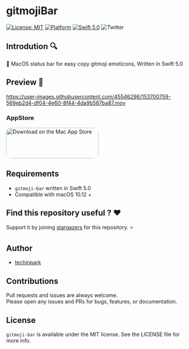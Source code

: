 # gitmojiBar


[![License: MIT](https://img.shields.io/badge/license-MIT-blue.svg?style=flat)](https://github.com/techinpark/gitmoji-bar/blob/main/LICENSE)
[![Platform](https://img.shields.io/badge/platform-macOS-green.svg?style=flat)](https://github.com/techinpark/gitmoji-bar)
[![Swift 5.0](https://img.shields.io/badge/Swift-5.0-orange.svg?style=flat)](https://developer.apple.com/swift/)
![Twitter](https://img.shields.io/twitter/follow/techinpark.svg?style=social&label=Follow)


## Introdution 🔍 

🧰  MacOS status bar for easy copy gitmoji emoticons, Written in Swift 5.0

## Preview 👀
https://user-images.githubusercontent.com/45546296/153700759-569eb2d4-df04-4e60-8f44-4da9b587ba87.mov


### AppStore

<a href="https://apps.apple.com/kr/app/gitmojibar-gitmoji-menubar/id1609716594?mt=12&amp;itsct=apps_box&amp;itscg=30200" style="display: inline-block; overflow: hidden; border-radius: 13px; width: 250px; height: 83px;"><img src="https://tools.applemediaservices.com/api/badges/download-on-the-mac-app-store/black/en-US?size=250x83&amp;releaseDate=1612137600&h=21fffbfb6797aea42878a89d3fd093fd" alt="Download on the Mac App Store" style="border-radius: 13px; width: 250px; height: 83px;"></a>


## Requirements 

- `gitmoji-bar` written in Swift 5.0
- Compatible with macOS 10.12 + 

## Find this repository useful ? ❤️

Support it by joining [stargazers](https://github.com/techinpark/gitmoji-bar/stargazers) for this repository. ⭐  

## Author 
- [techinpark](https://twitter.com/techinpark)

## Contributions 
Pull requests and issues are always welcome.  
Please open any issues and PRs for bugs, features, or documentation.


## License 
`gitmoji-bar` is available under the MIT license. See the LICENSE file for more info.

